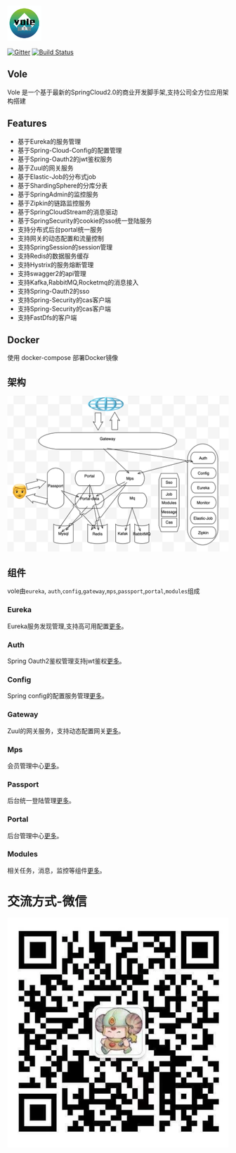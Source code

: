 <img src="./docs/images/logo.png" height=80></img>

[![Gitter](https://badges.gitter.im/fagongzi/gateway.svg)](https://gitter.im/fagongzi/gateway?utm_source=badge&utm_medium=badge&utm_campaign=pr-badge)
[![Build Status](https://api.travis-ci.org/fagongzi/gateway.svg)](https://travis-ci.org/fagongzi/gateway)

Vole
-------
Vole 是一个基于最新的SpringCloud2.0的商业开发脚手架,支持公司全方位应用架构搭建

## Features
* 基于Eureka的服务管理
* 基于Spring-Cloud-Config的配置管理
* 基于Spring-Oauth2的jwt鉴权服务
* 基于Zuul的网关服务
* 基于Elastic-Job的分布式job
* 基于ShardingSphere的分库分表
* 基于SpringAdmin的监控服务
* 基于Zipkin的链路监控服务
* 基于SpringCloudStream的消息驱动
* 基于SpringSecurity的cookie的sso统一登陆服务
* 支持分布式后台portal统一服务
* 支持网关的动态配置和流量控制
* 支持SpringSession的session管理
* 支持Redis的数据服务缓存
* 支持Hystrix的服务熔断管理
* 支持swagger2的api管理
* 支持Kafka,RabbitMQ,Rocketmq的消息接入
* 支持Spring-Oauth2的sso
* 支持Spring-Security的cas客户端
* 支持Spring-Security的cas客户端
* 支持FastDfs的客户端


## Docker
使用 docker-compose 部署Docker镜像


## 架构
![](./docs/images/arch.png)


## 组件
vole由`eureka`, `auth`,`config`,`gateway`,`mps`,`passport`,`portal`,`modules`组成

### Eureka
Eureka服务发现管理,支持高可用配置[更多](./docs/eureka.md)。

### Auth
Spring Oauth2鉴权管理支持jwt鉴权[更多](./docs/auth.md)。

### Config
Spring config的配置服务管理[更多](./docs/config.md)。

### Gateway
Zuul的网关服务，支持动态配置网关[更多](./docs/gateway.md)。

### Mps
会员管理中心[更多](./docs/mps.md)。

### Passport
后台统一登陆管理[更多](./docs/passport.md)。

### Portal
后台管理中心[更多](./docs/portal.md)。

### Modules
相关任务，消息，监控等组件[更多](./docs/modules.md)。

# 交流方式-微信
![](./docs/images/wx.png)
